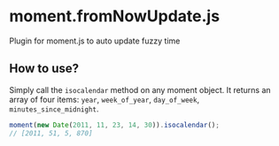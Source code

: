 # moment.fromNowUpdate.js
Plugin for moment.js to auto update fuzzy time

## How to use?
Simply call the `isocalendar` method on any moment object.  It returns an array
of four items: `year`, `week_of_year`, `day_of_week`, `minutes_since_midnight`.

```javascript
moment(new Date(2011, 11, 23, 14, 30)).isocalendar();
// [2011, 51, 5, 870]
```
